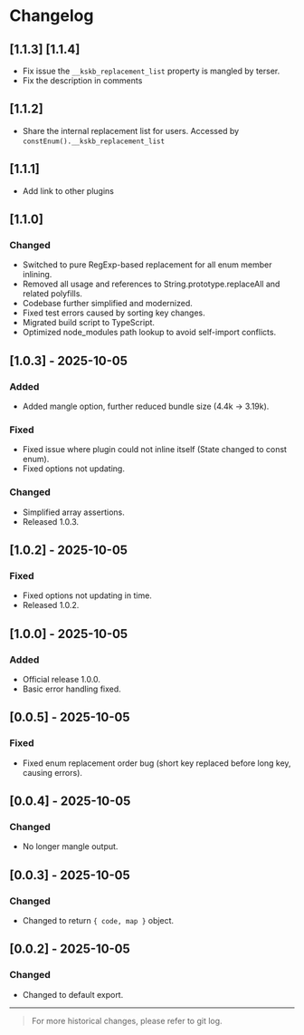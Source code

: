 # Changelog

## [1.1.3] [1.1.4]

- Fix issue the `__kskb_replacement_list` property is mangled by terser.
- Fix the description in comments

## [1.1.2]

- Share the internal replacement list for users. Accessed by `constEnum().__kskb_replacement_list`

## [1.1.1]

- Add link to other plugins

## [1.1.0]

### Changed

- Switched to pure RegExp-based replacement for all enum member inlining.
- Removed all usage and references to String.prototype.replaceAll and related polyfills.
- Codebase further simplified and modernized.
- Fixed test errors caused by sorting key changes.
- Migrated build script to TypeScript.
- Optimized node_modules path lookup to avoid self-import conflicts.

## [1.0.3] - 2025-10-05

### Added

- Added mangle option, further reduced bundle size (4.4k → 3.19k).

### Fixed

- Fixed issue where plugin could not inline itself (State changed to const enum).
- Fixed options not updating.

### Changed

- Simplified array assertions.
- Released 1.0.3.

## [1.0.2] - 2025-10-05

### Fixed

- Fixed options not updating in time.
- Released 1.0.2.

## [1.0.0] - 2025-10-05

### Added

- Official release 1.0.0.
- Basic error handling fixed.

## [0.0.5] - 2025-10-05

### Fixed

- Fixed enum replacement order bug (short key replaced before long key, causing errors).

## [0.0.4] - 2025-10-05

### Changed

- No longer mangle output.

## [0.0.3] - 2025-10-05

### Changed

- Changed to return `{ code, map }` object.

## [0.0.2] - 2025-10-05

### Changed

- Changed to default export.

---

> For more historical changes, please refer to git log.
